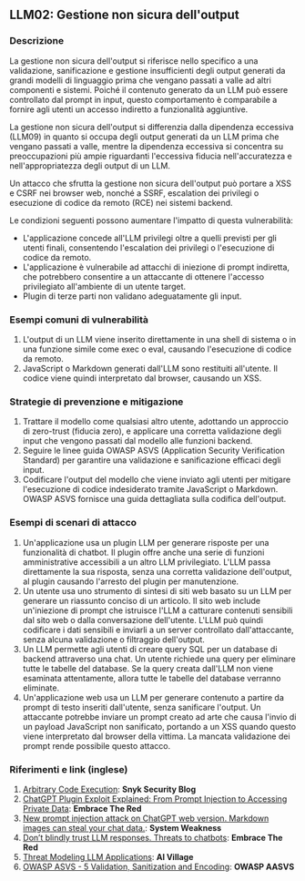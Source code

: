 ## LLM02: Gestione non sicura dell'output


### Descrizione

La gestione non sicura dell'output si riferisce nello specifico a una validazione, sanificazione e gestione insufficienti degli output generati da grandi modelli di linguaggio prima che vengano passati a valle ad altri componenti e sistemi. Poiché il contenuto generato da un LLM può essere controllato dal prompt in input, questo comportamento è comparabile a fornire agli utenti un accesso indiretto a funzionalità aggiuntive.

La gestione non sicura dell'output si differenzia dalla dipendenza eccessiva (LLM09) in quanto si occupa degli output generati da un LLM prima che vengano passati a valle, mentre la dipendenza eccessiva si concentra su preoccupazioni più ampie riguardanti l'eccessiva fiducia nell'accuratezza e nell'appropriatezza degli output di un LLM.

Un attacco che sfrutta la gestione non sicura dell'output può portare a XSS e CSRF nei browser web, nonché a SSRF, escalation dei privilegi o esecuzione di codice da remoto (RCE) nei sistemi backend.

Le condizioni seguenti possono aumentare l'impatto di questa vulnerabilità:
* L'applicazione concede all'LLM privilegi oltre a quelli previsti per gli utenti finali, consentendo l'escalation dei privilegi o l'esecuzione di codice da remoto.
* L'applicazione è vulnerabile ad attacchi di iniezione di prompt indiretta, che potrebbero consentire a un attaccante di ottenere l'accesso privilegiato all'ambiente di un utente target.
* Plugin di terze parti non validano adeguatamente gli input.

### Esempi comuni di vulnerabilità

1. L'output di un LLM viene inserito direttamente in una shell di sistema o in una funzione simile come exec o eval, causando l'esecuzione di codice da remoto.
2. JavaScript o Markdown generati dall'LLM sono restituiti all'utente. Il codice viene quindi interpretato dal browser, causando un XSS.

### Strategie di prevenzione e mitigazione

1. Trattare il modello come qualsiasi altro utente, adottando un approccio di zero-trust (fiducia zero), e applicare una corretta validazione degli input che vengono passati dal modello alle funzioni backend.
2. Seguire le linee guida OWASP ASVS (Application Security Verification Standard) per garantire una validazione e sanificazione efficaci degli input.
3. Codificare l'output del modello che viene inviato agli utenti per mitigare l'esecuzione di codice indesiderato tramite JavaScript o Markdown. OWASP ASVS fornisce una guida dettagliata sulla codifica dell'output.

### Esempi di scenari di attacco

1. Un'applicazione usa un plugin LLM per generare risposte per una funzionalità di chatbot. Il plugin offre anche una serie di funzioni amministrative accessibili a un altro LLM privilegiato. L'LLM passa direttamente la sua risposta, senza una corretta validazione dell'output, al plugin causando l'arresto del plugin per manutenzione.
2. Un utente usa uno strumento di sintesi di siti web basato su un LLM per generare un riassunto conciso di un articolo. Il sito web include un'iniezione di prompt che istruisce l'LLM a catturare contenuti sensibili dal sito web o dalla conversazione dell'utente. L'LLM può quindi codificare i dati sensibili e inviarli a un server controllato dall'attaccante, senza alcuna validazione o filtraggio dell'output.
3. Un LLM permette agli utenti di creare query SQL per un database di backend attraverso una chat. Un utente richiede una query per eliminare tutte le tabelle del database. Se la query creata dall'LLM non viene esaminata attentamente, allora tutte le tabelle del database verranno eliminate.
4. Un'applicazione web usa un LLM per generare contenuto a partire da prompt di testo inseriti dall'utente, senza sanificare l'output. Un attaccante potrebbe inviare un prompt creato ad arte che causa l'invio di un payload JavaScript non sanificato, portando a un XSS quando questo viene interpretato dal browser della vittima. La mancata validazione dei prompt rende possibile questo attacco.

### Riferimenti e link (inglese)

1. [Arbitrary Code Execution](https://security.snyk.io/vuln/SNYK-PYTHON-LANGCHAIN-5411357): **Snyk Security Blog**
2. [ChatGPT Plugin Exploit Explained: From Prompt Injection to Accessing Private Data](https://embracethered.com/blog/posts/2023/chatgpt-cross-plugin-request-forgery-and-prompt-injection./): **Embrace The Red**
3. [New prompt injection attack on ChatGPT web version. Markdown images can steal your chat data.](https://systemweakness.com/new-prompt-injection-attack-on-chatgpt-web-version-ef717492c5c2?gi=8daec85e2116): **System Weakness**
4. [Don’t blindly trust LLM responses. Threats to chatbots](https://embracethered.com/blog/posts/2023/ai-injections-threats-context-matters/): **Embrace The Red**
5. [Threat Modeling LLM Applications](https://aivillage.org/large%20language%20models/threat-modeling-llm/): **AI Village**
6. [OWASP ASVS - 5 Validation, Sanitization and Encoding](https://owasp-aasvs4.readthedocs.io/en/latest/V5.html#validation-sanitization-and-encoding): **OWASP AASVS**
